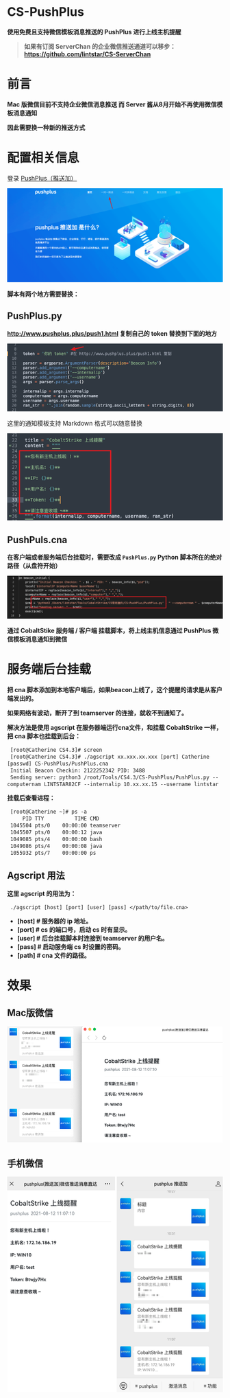 # CS-PushPlus
 **使用免费且支持微信模板消息推送的 PushPlus 进行上线主机提醒**

> **如果有订阅 ServerChan 的企业微信推送通道可以移步：https://github.com/lintstar/CS-ServerChan**

# 前言

**Mac 版微信目前不支持企业微信消息推送 而 Server 酱从8月开始不再使用微信模板消息通知**

**因此需要换一种新的推送方式**

# 配置相关信息

登录 [PushPlus（推送加）](http://www.pushplus.plus/)

![image-20210812105852128](image/20210812105859.png)

**脚本有两个地方需要替换：**

## PushPlus.py

**http://www.pushplus.plus/push1.html  复制自己的 token 替换到下面的地方**

![image-20210812104818949](image/20210812105905.png)

这里的通知模板支持 Markdown 格式可以随意替换

![image-20210812104840045](image/20210812105908.png)

## PushPuls.cna

**在客户端或者服务端后台挂载时，需要改成 `PushPlus.py` Python 脚本所在的绝对路径（从盘符开始）**

![image-20210812110028880](image/20210812110030.png)

**通过 CobaltStike 服务端 / 客户端 挂载脚本，将上线主机信息通过 PushPlus 微信模板消息通知到微信**

# 服务端后台挂载

**把 cna 脚本添加到本地客户端后，如果beacon上线了，这个提醒的请求是从客户端发出的。**

**如果网络有波动，断开了到 teamserver 的连接，就收不到通知了。**

**解决方法是使用 agscript 在服务器端运行cna文件，和挂载 CobaltStrike 一样，把 cna 脚本也挂载到后台：**

```
 [root@Catherine CS4.3]# screen
 [root@Catherine CS4.3]# ./agscript xx.xxx.xx.xxx [port] Catherine [passwd] CS-PushPlus/PushPlus.cna
 Initial Beacon Checkin: 2122252342 PID: 3488
 Sending server: python3 /root/Tools/CS4.3/CS-PushPlus/PushPlus.py --computernam LINTSTAR82CF --internalip 10.xx.xx.15 --username lintstar
```

**挂载后查看进程：**

```
 [root@Catherine ~]# ps -a
     PID TTY          TIME CMD
 1045504 pts/0    00:00:00 teamserver
 1045507 pts/0    00:00:12 java
 1049085 pts/4    00:00:00 bash
 1049086 pts/4    00:00:08 java
 1055932 pts/7    00:00:00 ps
```

## Agscript 用法

**这里 agscript 的用法为：**

```
 ./agscript [host] [port] [user] [pass] </path/to/file.cna>
```

- **[host] # 服务器的 ip 地址。**
- **[port] # cs 的端口号，启动 cs 时有显示。**
- **[user] # 后台挂载脚本时连接到 teamserver 的用户名。**
- **[pass] # 启动服务端 cs 时设置的密码。**
- **[path] # cna 文件的路径。**

# 效果

## Mac版微信

![image-20210812110851409](image/20210812110851.png)

## 手机微信

![image-20210812111423987](image/20210812111424.png)
